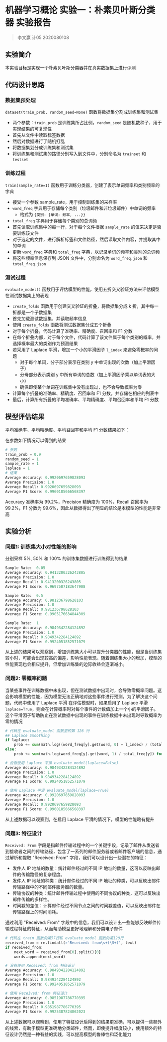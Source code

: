 # **机器学习概论 实验一：朴素贝叶斯分类器 实验报告**
> 李文赢 计05 2020080108

## **实验简介**
本实验目标是实现一个朴素贝叶斯分类器并在真实数据集上进行评测

## **代码设计思路**
### **数据集预处理**
`dataset(train_prob, random_seed=None)` 函数将数据集分割成训练集和测试集
- 两个参数：`train_prob` 是训练集所占比例，`random_seed` 是随机数种子，用于实现结果的可复现性
- 首先从文件中读取标签数据
- 然后对数据进行了随机打乱
- 将数据集划分成训练集和测试集
- 将训练集和测试集的路径分别写入到文件中，分别命名为 `trainset` 和 `testset`

### **训练过程**
`train(sample_rate=1)` 函数用于训练分类器，创建了表示单词频率和类别频率的字典
- 接受一个参数 sample_rate，用于控制训练集的采样率
- `word_freq` 字典用于存储每个类别（垃圾邮件和非垃圾邮件）中单词的频率
  - 格式为 `{类别: {单词: 频率, ...}}`
- `total_freq` 字典用于存储每个类别的总词频
- 首先读取训练集中的每一行，对于每个文件根据 `sample_rate` 的值来决定是否要训练该文件
- 对于选定的文件，进行解析标签和文件路径，然后读取文件内容，并提取其中的单词
- 更新 `word_freq` 字典和 `total_freq` 字典，以记录单词的频率和类别的总词频
- 将这些频率信息保存到 JSON 文件中，分别命名为 `word_freq.json` 和 `total_freq.json`

### **测试过程**
`evaluate_model()` 函数用于评估模型的性能，使用五折交叉验证方法来评估模型在测试数据集上的表现
- `create_folds` 函数用于创建交叉验证的折叠，将数据集分成 k 折，其中每一折都是一个子数据集
- 首先加载测试数据集，并读取频率信息
- 使用 `create_folds` 函数将测试数据集分成五个折叠
- 对于每个折叠，代码计算了准确率、精确度、召回率和 F1 分数
- 在每个折叠内部，对于每个文件，代码计算了该文件属于每个类别的概率，并选择概率最大的类别作为预测结果
- 若采用了 Laplace 平滑，增加一个小的平滑因子 `l_index` 来避免零概率的问题
  - 对于每个单词，分子部分表示在类别 y 中单词出现的次数（加上平滑因子）
  - 分母部分表示类别 y 中所有单词的总数（加上平滑因子乘以单词表的大小）
  - 确保即使某个单词在训练集中没有出现过，也不会导致概率为零
- 计算每个折叠的准确率、精确度、召回率和 F1 分数，并存储在相应的列表中
- 最后，计算所有折叠的平均准确率、平均精确度、平均召回率和平均 F1 分数


## **模型评估结果**
平均准确率、平均精确度、平均召回率和平均 F1 分数结果如下：

在参数如下情况可以得到的结果
```python
# 参数
train_prob = 0.9
random_seed = 1
sample_rate = 1
laplace = 1
# 结果
Average Accuracy: 0.9920697659828093
Average Precision: 1.0
Average Recall: 0.9920697659828093
Average F1 Score: 0.9960185666568397
```

Accuracy 准确率为 99.2%，Precision 精确度为 100%，Recall 召回率为 99.2%，F1 分数为 99.6%，因此从数据得出了明显的结论是本模型的性能是非常高


## **实验分析**
### **问题1: 训练集大小对性能的影响**
分别采样 5%, 50% 和 100% 的训练集数据进行训练得到的结果

```python
Sample Rate:  0.05
Average Accuracy: 0.9413200326243805
Average Precision: 1.0
Average Recall: 0.9413200326243805
Average F1 Score: 0.9697507183647908
```
```python
Sample Rate:  0.5
Average Accuracy: 0.981236798628103
Average Precision: 1.0
Average Recall: 0.981236798628103
Average F1 Score: 0.9905176634844309
```
```python
Sample Rate:  1
Average Accuracy: 0.9849342284124892
Average Precision: 1.0
Average Recall: 0.9849342284124892
Average F1 Score: 0.9924051852571079
```

从上述的结果可以观察到，增加训练集大小可以提升分类器的性能，但是当训练集较小时，可能会出现较高的偏差，影响性能表现。随着训练集大小的增加，模型的性能表现也会相应提升，但增加训练集的边际收益会逐渐减小。


### **问题2: 零概率问题**
当某些事件在训练数据中未出现，但在测试数据中出现时，会导致零概率问题。这会影响模型的性能，因为模型无法正确地对这些事件进行预测，为了解决这个问题，代码中使用了 Laplace 平滑
在评估模型时，如果启用了 Laplace 平滑`laplace=True`，则会在计算概率时对每个事件的计数值加上一个小的平滑因子。这个平滑因子帮助防止在测试数据中出现的事件在训练数据中未出现时导致概率为零的情况

```python
# 代码在 evaluate_model 函数里的第 126 行
## Laplace Smoothing
if laplace:
    prob += sum(math.log((word_freq[y].get(word, 0) + l_index) / (total_freq[y] + len(word_freq[y]) * l_index)) for word in words)
else:
    prob += sum(math.log(word_freq[y].get(word, 1) / total_freq[y]) for word in words)
```

```python
# 没有使用 Laplace 平滑 evaluate_model(laplace=False)
Average Accuracy: 0.9849342284124892
Average Precision: 1.0
Average Recall: 0.9849342284124892
Average F1 Score: 0.9924051852571079
```

```python
# 使用 Laplace 平滑 evaluate_model(laplace=True)
Average Accuracy: 0.9920697659828093
Average Precision: 1.0
Average Recall: 0.9920697659828093
Average F1 Score: 0.9960185666568397
```
从上述数据可以观察到，在启用 Laplace 平滑的情况下，模型的性能略有提升


### **问题3: 特征设计**
`Received: From` 字段是指邮件传输过程中的一个关键字段，记录了邮件从发送者到接收者之间的传输路径，包含了一系列的邮件服务器或者邮件客户端的信息，通过解析和提取 "Received: From" 字段，我们可以设计出一些潜在的特征：

- 发件人 IP 地址的数量：统计邮件经过的不同 IP 地址的数量，这可以反映出邮件的传输路径的复杂程度。
- 发件人 IP 地址的种类：统计邮件经过的不同 IP 地址的种类，可以反映出邮件传输路径中的不同邮件服务器的数量。
- 传输协议的种类：统计邮件传输过程中使用的不同协议的种类，这可以反映出邮件传输的多样性。
- 时间戳的差值：计算邮件经过不同节点之间的时间戳差值，可以反映出邮件在传输路径上的时间消耗。

通过利用 "Received: From" 字段中的信息，我们可以设计出一些能够反映邮件传输过程特征的特征，从而帮助模型更好地理解和分类电子邮件

```python
# 代码在 train 函数的第57行和 evaluate_model 函数的第120行
received_from = re.findall(r'Received: from\s+(\S+)', text)
if received_from:
    next_word = received_from[0].split()[0]
    words.append(next_word)
```

```python
# 没有使用 Received: from 特征设计
Average Accuracy: 0.9849342284124892
Average Precision: 1.0
Average Recall: 0.9849342284124892
Average F1 Score: 0.9924051852571079
```

```python
# 使用 Received: from 特征设计
Average Accuracy: 0.9851987786770395
Average Precision: 1.0
Average Recall: 0.9851987786770395
Average F1 Score: 0.9925387824862023
```

从上述数据可以观察到，使用了特征设计后得到的结果更准确，可以提供一些额外的线索，有助于模型更准确地分类邮件，然而，即使提升幅度较小，使用额外的特征设计仍然是一种有益的实践，可以提高模型的鲁棒性和泛化能力